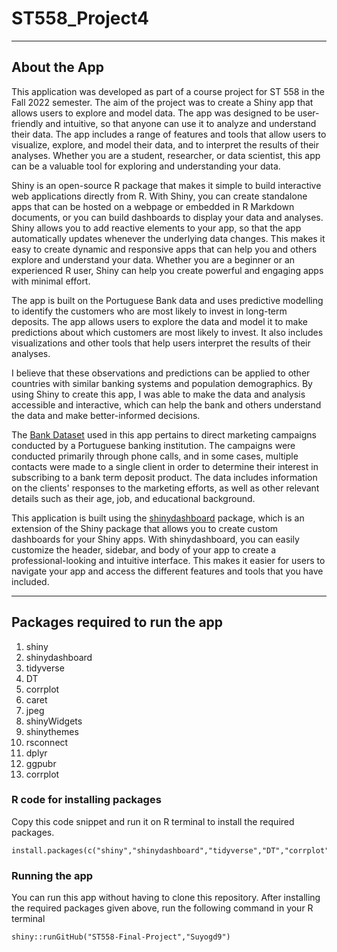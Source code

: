 # ST558_Project4

--- 
## About the App
This application was developed as part of a course project for ST 558 in the Fall 2022 semester. The aim of the project was to create a Shiny app that allows users to explore and model data. The app was designed to be user-friendly and intuitive, so that anyone can use it to analyze and understand their data. The app includes a range of features and tools that allow users to visualize, explore, and model their data, and to interpret the results of their analyses. Whether you are a student, researcher, or data scientist, this app can be a valuable tool for exploring and understanding your data.

Shiny is an open-source R package that makes it simple to build interactive web applications directly from R. With Shiny, you can create standalone apps that can be hosted on a webpage or embedded in R Markdown documents, or you can build dashboards to display your data and analyses. Shiny allows you to add reactive elements to your app, so that the app automatically updates whenever the underlying data changes. This makes it easy to create dynamic and responsive apps that can help you and others explore and understand your data. Whether you are a beginner or an experienced R user, Shiny can help you create powerful and engaging apps with minimal effort. 

The app is built on the Portuguese Bank data and uses predictive modelling to identify the customers who are most likely to invest in long-term deposits. The app allows users to explore the data and model it to make predictions about which customers are most likely to invest. It also includes visualizations and other tools that help users interpret the results of their analyses.

I believe that these observations and predictions can be applied to other countries with similar banking systems and population demographics. By using Shiny to create this app, I was able to make the data and analysis accessible and interactive, which can help the bank and others understand the data and make better-informed decisions.

The [Bank Dataset](https://archive.ics.uci.edu/ml/datasets/Bank+Marketing#) used in this app pertains to direct marketing campaigns conducted by a Portuguese banking institution. The campaigns were conducted primarily through phone calls, and in some cases, multiple contacts were made to a single client in order to determine their interest in subscribing to a bank term deposit product. The data includes information on the clients' responses to the marketing efforts, as well as other relevant details such as their age, job, and educational background.

This application is built using the [shinydashboard](https://rstudio.github.io/shinydashboard/index.html) package, which is an extension of the Shiny package that allows you to create custom dashboards for your Shiny apps. With shinydashboard, you can easily customize the header, sidebar, and body of your app to create a professional-looking and intuitive interface. This makes it easier for users to navigate your app and access the different features and tools that you have included.

---
## Packages required to run the app

1. shiny
2. shinydashboard
3. tidyverse
4. DT
5. corrplot
6. caret
7. jpeg
8. shinyWidgets
9. shinythemes
10. rsconnect
11. dplyr
12. ggpubr
13. corrplot

### R code for installing packages

Copy this code snippet and run it on R terminal to install the required packages.
```
install.packages(c("shiny","shinydashboard","tidyverse","DT","corrplot","caret","jpeg","shinyWidgets","shinythemes","rsconnect","dplyr","ggpubr","corrplot"))
```

### Running the app
You can run this app without having to clone this repository. After installing the required packages given above, run the following command in your R terminal
```
shiny::runGitHub("ST558-Final-Project","Suyogd9")
```

